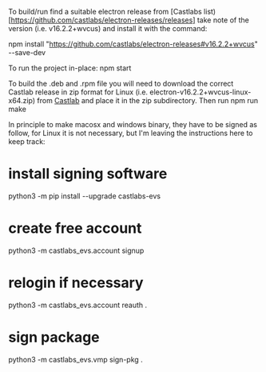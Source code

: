 To build/run find a suitable electron release from [Castlabs list)[https://github.com/castlabs/electron-releases/releases] take note of the version (i.e. v16.2.2+wvcus) and install it with the command:

npm install "https://github.com/castlabs/electron-releases#v16.2.2+wvcus" --save-dev

To run the project in-place:
npm start

To build the .deb and .rpm file you will need to download the correct Castlab release in zip format for Linux (i.e. electron-v16.2.2+wvcus-linux-x64.zip) from [Castlab]( https://github.com/castlabs/electron-releases/releases) and place it in the zip subdirectory. Then run
npm run make

In principle to make macosx and windows binary, they have to be signed as follow, for Linux it is not necessary, but I'm leaving the instructions here to keep track:

# install signing software
python3 -m pip install --upgrade castlabs-evs
# create free account
python3 -m castlabs_evs.account signup
# relogin if necessary
python3 -m castlabs_evs.account reauth .
# sign package
python3 -m castlabs_evs.vmp sign-pkg  .



